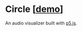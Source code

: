 # Circle [[demo](https://ccorcos.github.io/circle/)]

An audio visualizer built with [p5.js](http://p5js.org/).
